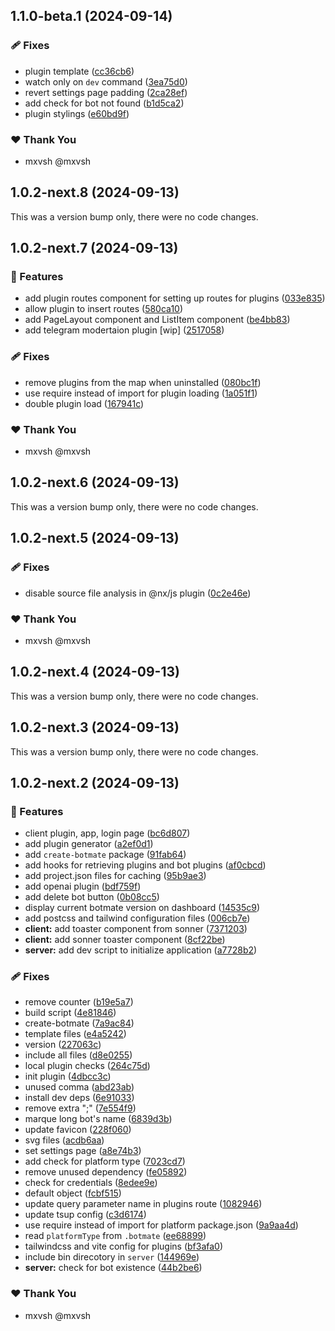 ## 1.1.0-beta.1 (2024-09-14)


### 🩹 Fixes

- plugin template ([cc36cb6](https://github.com/botmate/botmate/commit/cc36cb6))
- watch only on `dev` command ([3ea75d0](https://github.com/botmate/botmate/commit/3ea75d0))
- revert settings page padding ([2ca28ef](https://github.com/botmate/botmate/commit/2ca28ef))
- add check for bot not found ([b1d5ca2](https://github.com/botmate/botmate/commit/b1d5ca2))
- plugin stylings ([e60bd9f](https://github.com/botmate/botmate/commit/e60bd9f))

### ❤️  Thank You

- mxvsh @mxvsh

## 1.0.2-next.8 (2024-09-13)

This was a version bump only, there were no code changes.

## 1.0.2-next.7 (2024-09-13)


### 🚀 Features

- add plugin routes component for setting up routes for plugins ([033e835](https://github.com/botmate/botmate/commit/033e835))
- allow plugin to insert routes ([580ca10](https://github.com/botmate/botmate/commit/580ca10))
- add PageLayout component and ListItem component ([be4bb83](https://github.com/botmate/botmate/commit/be4bb83))
- add telegram modertaion plugin [wip] ([2517058](https://github.com/botmate/botmate/commit/2517058))

### 🩹 Fixes

- remove plugins from the map when uninstalled ([080bc1f](https://github.com/botmate/botmate/commit/080bc1f))
- use require instead of import for plugin loading ([1a051f1](https://github.com/botmate/botmate/commit/1a051f1))
- double plugin load ([167941c](https://github.com/botmate/botmate/commit/167941c))

### ❤️  Thank You

- mxvsh @mxvsh

## 1.0.2-next.6 (2024-09-13)

This was a version bump only, there were no code changes.

## 1.0.2-next.5 (2024-09-13)


### 🩹 Fixes

- disable source file analysis in @nx/js plugin ([0c2e46e](https://github.com/botmate/botmate/commit/0c2e46e))

### ❤️  Thank You

- mxvsh @mxvsh

## 1.0.2-next.4 (2024-09-13)

This was a version bump only, there were no code changes.

## 1.0.2-next.3 (2024-09-13)

This was a version bump only, there were no code changes.

## 1.0.2-next.2 (2024-09-13)


### 🚀 Features

- client plugin, app, login page ([bc6d807](https://github.com/botmate/botmate/commit/bc6d807))
- add plugin generator ([a2ef0d1](https://github.com/botmate/botmate/commit/a2ef0d1))
- add `create-botmate` package ([91fab64](https://github.com/botmate/botmate/commit/91fab64))
- add hooks for retrieving plugins and bot plugins ([af0cbcd](https://github.com/botmate/botmate/commit/af0cbcd))
- add project.json files for caching ([95b9ae3](https://github.com/botmate/botmate/commit/95b9ae3))
- add openai plugin ([bdf759f](https://github.com/botmate/botmate/commit/bdf759f))
- add delete bot button ([0b08cc5](https://github.com/botmate/botmate/commit/0b08cc5))
- display current botmate version on dashboard ([14535c9](https://github.com/botmate/botmate/commit/14535c9))
- add postcss and tailwind configuration files ([006cb7e](https://github.com/botmate/botmate/commit/006cb7e))
- **client:** add toaster component from sonner ([7371203](https://github.com/botmate/botmate/commit/7371203))
- **client:** add sonner toaster component ([8cf22be](https://github.com/botmate/botmate/commit/8cf22be))
- **server:** add dev script to initialize application ([a7728b2](https://github.com/botmate/botmate/commit/a7728b2))

### 🩹 Fixes

- remove counter ([b19e5a7](https://github.com/botmate/botmate/commit/b19e5a7))
- build script ([4e81846](https://github.com/botmate/botmate/commit/4e81846))
- create-botmate ([7a9ac84](https://github.com/botmate/botmate/commit/7a9ac84))
- template files ([e4a5242](https://github.com/botmate/botmate/commit/e4a5242))
- version ([227063c](https://github.com/botmate/botmate/commit/227063c))
- include all files ([d8e0255](https://github.com/botmate/botmate/commit/d8e0255))
- local plugin checks ([264c75d](https://github.com/botmate/botmate/commit/264c75d))
- init plugin ([4dbcc3c](https://github.com/botmate/botmate/commit/4dbcc3c))
- unused comma ([abd23ab](https://github.com/botmate/botmate/commit/abd23ab))
- install dev deps ([6e91033](https://github.com/botmate/botmate/commit/6e91033))
- remove extra ";" ([7e554f9](https://github.com/botmate/botmate/commit/7e554f9))
- marque long bot's name ([6839d3b](https://github.com/botmate/botmate/commit/6839d3b))
- update favicon ([228f060](https://github.com/botmate/botmate/commit/228f060))
- svg files ([acdb6aa](https://github.com/botmate/botmate/commit/acdb6aa))
- set settings page ([a8e74b3](https://github.com/botmate/botmate/commit/a8e74b3))
- add check for platform type ([7023cd7](https://github.com/botmate/botmate/commit/7023cd7))
- remove unused dependency ([fe05892](https://github.com/botmate/botmate/commit/fe05892))
- check for credentials ([8edee9e](https://github.com/botmate/botmate/commit/8edee9e))
- default object ([fcbf515](https://github.com/botmate/botmate/commit/fcbf515))
- update query parameter name in plugins route ([1082946](https://github.com/botmate/botmate/commit/1082946))
- update tsup config ([c3d6174](https://github.com/botmate/botmate/commit/c3d6174))
- use require instead of import for platform package.json ([9a9aa4d](https://github.com/botmate/botmate/commit/9a9aa4d))
- read `platformType` from `.botmate` ([ee68899](https://github.com/botmate/botmate/commit/ee68899))
- tailwindcss and vite config for plugins ([bf3afa0](https://github.com/botmate/botmate/commit/bf3afa0))
- include bin direcotory in `server` ([144969e](https://github.com/botmate/botmate/commit/144969e))
- **server:** check for bot existence ([44b2be6](https://github.com/botmate/botmate/commit/44b2be6))

### ❤️  Thank You

- mxvsh @mxvsh
